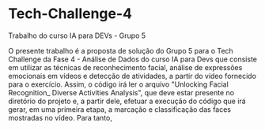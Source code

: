 # Tech-Challenge-4
Trabalho do curso IA para DEVs - Grupo 5

O presente trabalho é a proposta de solução do Grupo 5 para o Tech Challenge da Fase 4 - Análise de Dados do curso IA para Devs 
que consiste em utilizar as técnicas de reconhecimento facial, análise de expressões emocionais em vídeos e detecção de atividades, a partir do vídeo fornecido para o exercício.
Assim, o código irá ler o arquivo "Unlocking Facial Recognition_ Diverse Activities Analysis", que deve estar presente no diretório do projeto e, a partir dele, efetuar a execução do código que irá gerar, em uma primeira etapa, a marcação e classificação das faces mostradas no vídeo.
Para tanto,  
